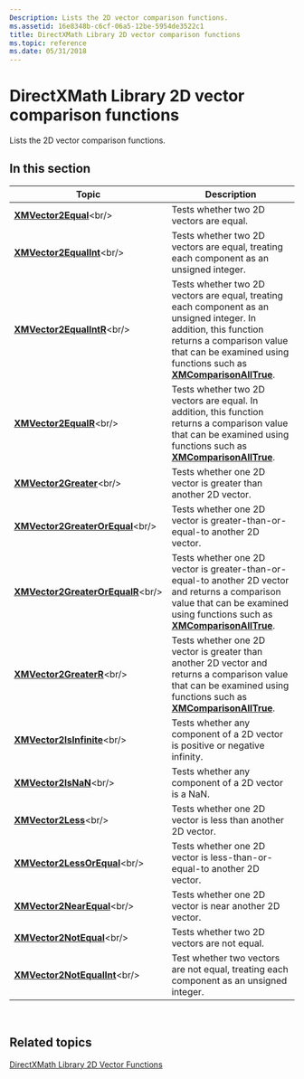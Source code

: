 ```yaml
---
Description: Lists the 2D vector comparison functions.
ms.assetid: 16e8348b-c6cf-06a5-12be-5954de3522c1
title: DirectXMath Library 2D vector comparison functions
ms.topic: reference
ms.date: 05/31/2018
---
```


# DirectXMath Library 2D vector comparison functions

Lists the 2D vector comparison functions.

## In this section



| Topic                                                                   | Description                                                                                                                                                                                                                                               |
|-------------------------------------------------------------------------|-----------------------------------------------------------------------------------------------------------------------------------------------------------------------------------------------------------------------------------------------------------|
| [**XMVector2Equal**](https://msdn.microsoft.com/library/Ee420757(v=VS.85).aspx)<br/>                     | Tests whether two 2D vectors are equal.<br/>                                                                                                                                                                                                        |
| [**XMVector2EqualInt**](https://msdn.microsoft.com/library/Ee420759(v=VS.85).aspx)<br/>               | Tests whether two 2D vectors are equal, treating each component as an unsigned integer.<br/>                                                                                                                                                        |
| [**XMVector2EqualIntR**](https://msdn.microsoft.com/library/Ee420760(v=VS.85).aspx)<br/>             | Tests whether two 2D vectors are equal, treating each component as an unsigned integer. In addition, this function returns a comparison value that can be examined using functions such as [**XMComparisonAllTrue**](/windows/desktop/api/DirectXMath/nf-directxmath-xmcomparisonalltrue).<br/> |
| [**XMVector2EqualR**](https://msdn.microsoft.com/library/Ee420762(v=VS.85).aspx)<br/>                   | Tests whether two 2D vectors are equal. In addition, this function returns a comparison value that can be examined using functions such as [**XMComparisonAllTrue**](/windows/desktop/api/DirectXMath/nf-directxmath-xmcomparisonalltrue).<br/>                                                 |
| [**XMVector2Greater**](https://msdn.microsoft.com/library/Ee420764(v=VS.85).aspx)<br/>                 | Tests whether one 2D vector is greater than another 2D vector.<br/>                                                                                                                                                                                 |
| [**XMVector2GreaterOrEqual**](https://msdn.microsoft.com/library/Ee420766(v=VS.85).aspx)<br/>   | Tests whether one 2D vector is greater-than-or-equal-to another 2D vector.<br/>                                                                                                                                                                     |
| [**XMVector2GreaterOrEqualR**](https://msdn.microsoft.com/library/Ee420768(v=VS.85).aspx)<br/> | Tests whether one 2D vector is greater-than-or-equal-to another 2D vector and returns a comparison value that can be examined using functions such as [**XMComparisonAllTrue**](/windows/desktop/api/DirectXMath/nf-directxmath-xmcomparisonalltrue).<br/>                                      |
| [**XMVector2GreaterR**](https://msdn.microsoft.com/library/Ee420769(v=VS.85).aspx)<br/>               | Tests whether one 2D vector is greater than another 2D vector and returns a comparison value that can be examined using functions such as [**XMComparisonAllTrue**](/windows/desktop/api/DirectXMath/nf-directxmath-xmcomparisonalltrue).<br/>                                                  |
| [**XMVector2IsInfinite**](https://msdn.microsoft.com/library/Ee420773(v=VS.85).aspx)<br/>           | Tests whether any component of a 2D vector is positive or negative infinity.<br/>                                                                                                                                                                   |
| [**XMVector2IsNaN**](https://msdn.microsoft.com/library/Ee420774(v=VS.85).aspx)<br/>                     | Tests whether any component of a 2D vector is a NaN.<br/>                                                                                                                                                                                           |
| [**XMVector2Less**](https://msdn.microsoft.com/library/Ee420779(v=VS.85).aspx)<br/>                       | Tests whether one 2D vector is less than another 2D vector.<br/>                                                                                                                                                                                    |
| [**XMVector2LessOrEqual**](https://msdn.microsoft.com/library/Ee420780(v=VS.85).aspx)<br/>         | Tests whether one 2D vector is less-than-or-equal-to another 2D vector.<br/>                                                                                                                                                                        |
| [**XMVector2NearEqual**](https://msdn.microsoft.com/library/Ee420782(v=VS.85).aspx)<br/>             | Tests whether one 2D vector is near another 2D vector.<br/>                                                                                                                                                                                         |
| [**XMVector2NotEqual**](https://msdn.microsoft.com/library/Ee420785(v=VS.85).aspx)<br/>               | Tests whether two 2D vectors are not equal.<br/>                                                                                                                                                                                                    |
| [**XMVector2NotEqualInt**](https://msdn.microsoft.com/library/Ee420786(v=VS.85).aspx)<br/>         | Test whether two vectors are not equal, treating each component as an unsigned integer.<br/>                                                                                                                                                        |



 

## Related topics

<dl> <dt>

[DirectXMath Library 2D Vector Functions](ovw-xnamath-reference-functions-vector2.md)
</dt> </dl>

 

 




